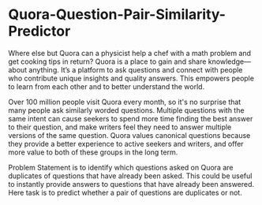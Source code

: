 # Quora-Question-Pair-Similarity-Predictor

Where else but Quora can a physicist help a chef with a math problem and get cooking tips in return?
Quora is a place to gain and share knowledge—about anything. It’s a platform to ask questions and connect with people who contribute unique insights and quality answers. This empowers people to learn from each other and to better understand the world.

Over 100 million people visit Quora every month, so it's no surprise that many people ask similarly worded questions. Multiple questions with the same intent can cause seekers to spend more time finding the best answer to their question, and make writers feel they need to answer multiple versions of the same question. Quora values canonical questions because they provide a better experience to active seekers and writers, and offer more value to both of these groups in the long term.

Problem Statement
is to identify which questions asked on Quora are duplicates of questions that have already been asked. This could be useful to instantly provide answers to questions that have already been answered. Here task is to predict whether a pair of questions are duplicates or not.

